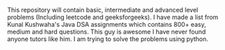 
This repository will contain basic, intermediate and advanced level problems (Including leetcode and geeksforgeeks).
I have made a list from Kunal Kushwaha's Java DSA assignments which contains 800+ easy, medium and hard questions. This guy is awesome I have never found anyone tutors like him.
I am trying to solve the problems using python.




